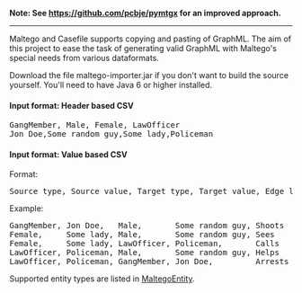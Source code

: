  **Note: See https://github.com/pcbje/pymtgx for an improved approach.**

------------

Maltego and Casefile supports copying and pasting of GraphML. The aim of this project to ease the task
of generating valid GraphML with Maltego's special needs from various dataformats.

Download the file maltego-importer.jar if you don't want to build the source yourself. You'll need to have Java 6 or higher installed.

#### Input format: Header based CSV

<pre>
GangMember, Male, Female, LawOfficer
Jon Doe,Some random guy,Some lady,Policeman
</pre>

#### Input format: Value based CSV
Format:
<pre>Source type, Source value, Target type, Target value, Edge label</pre>

Example:
<pre>
GangMember, Jon Doe,   Male,       Some random guy, Shoots
Female,     Some lady, Male,       Some random guy, Sees
Female,     Some lady, LawOfficer, Policeman,       Calls
LawOfficer, Policeman, Male,       Some random guy, Helps
LawOfficer, Policeman, GangMember, Jon Doe,         Arrests
</pre>

Supported entity types are listed in [MaltegoEntity](https://github.com/pcbje/maltego-importer/blob/master/src/main/java/com/pcbje/maltegoimporter/model/impl/MaltegoEntity.java).
